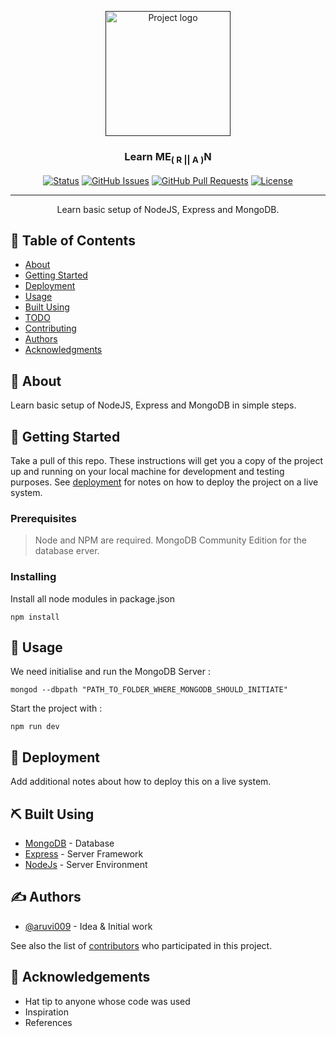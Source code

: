 <p align="center">
  <a href="" rel="noopener">
 <img width=200px height=200px src="https://i.imgur.com/6wj0hh6.jpg" alt="Project logo"></a>
</p>

<h3 align="center">Learn ME<sub>( R || A )</sub>N</h3>

<div align="center">

[![Status](https://img.shields.io/badge/status-active-success.svg)]()
[![GitHub Issues](https://img.shields.io/github/issues/aruvi009/learnMExN.svg)](https://github.com/aruvi009/learnMExN/issues)
[![GitHub Pull Requests](https://img.shields.io/github/issues-pr/aruvi009/learnMExN.svg)](https://github.com/aruvi009/learnMExN/pulls)
[![License](https://img.shields.io/badge/license-MIT-blue.svg)](/LICENSE)

</div>

---

<p align="center"> Learn basic setup of NodeJS, Express and MongoDB.
    <br> 
</p>

## 📝 Table of Contents

- [About](#about)
- [Getting Started](#getting_started)
- [Deployment](#deployment)
- [Usage](#usage)
- [Built Using](#built_using)
- [TODO](../TODO.md)
- [Contributing](../CONTRIBUTING.md)
- [Authors](#authors)
- [Acknowledgments](#acknowledgement)

## 🧐 About <a name = "about"></a>

Learn basic setup of NodeJS, Express and MongoDB in simple steps.

## 🏁 Getting Started <a name = "getting_started"></a>

Take a pull of this repo. These instructions will get you a copy of the project up and running on your local machine for development and testing purposes. See [deployment](#deployment) for notes on how to deploy the project on a live system.

### Prerequisites

 > Node and NPM are required. 
 > MongoDB Community Edition for the database erver.

### Installing

Install all node modules in package.json

```
npm install
```

<!-- 
## 🔧 Running the tests <a name = "tests"></a>

Explain how to run the automated tests for this system.

### Break down into end to end tests

Explain what these tests test and why

```
Give an example
```

### And coding style tests

Explain what these tests test and why

```
Give an example
``` -->

## 🎈 Usage <a name="usage"></a>

We need initialise and run the MongoDB Server : 

```
mongod --dbpath "PATH_TO_FOLDER_WHERE_MONGODB_SHOULD_INITIATE"
```

Start the project with : 

```
npm run dev
```

## 🚀 Deployment <a name = "deployment"></a>

Add additional notes about how to deploy this on a live system.

## ⛏️ Built Using <a name = "built_using"></a>

- [MongoDB](https://www.mongodb.com/) - Database
- [Express](https://expressjs.com/) - Server Framework
- [NodeJs](https://nodejs.org/en/) - Server Environment

## ✍️ Authors <a name = "authors"></a>

- [@aruvi009](https://github.com/aruvi009) - Idea & Initial work

See also the list of [contributors](https://github.com/aruvi009/learnMExN/contributors) who participated in this project.

## 🎉 Acknowledgements <a name = "acknowledgement"></a>

- Hat tip to anyone whose code was used
- Inspiration
- References
